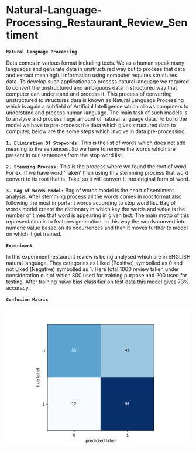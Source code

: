 # Natural-Language-Processing_Restaurant_Review_Sentiment

<code>__Natural Language Processing__</code>


Data comes in various format including texts. We as a human speak many languages and generate data in unstructured way but to process that data and extract meaningful information using computer requires structures data. To develop such applications to process natural language we required to convert the unstructured and ambiguous data in structured way that computer can understand and process it. This process of converting unstructured to structures data is known as Natural Language Processing which is again a subfield of Artificial Intelligence which allows computers to understand and process human language. The main task of such models is to analyse and process huge amount of natural language data. To build the model we have to pre-process the data which gives structured data to computer, below are the some steps which involve in data pre-processing.

<code>__1. Elimination Of Stopwords:__</code> This is the list of words which does not add meaning to the sentences. So we have to remove the words which are present in our sentences from the stop word list.

<code>__2. Stemming Process:__</code> This is the process where we found the root of word. For ex. If we have word 'Taken' then using this stemming process that word convert to its root that is 'Take' so it will convert it into original form of word.

<code>__3. Bag of Words Model:__</code> Bag of words model is the heart of sentiment analysis. After stemming process all the words comes in root format also following the most important words according to stop word list. Bag of words model create the dictionary in which key the words and value is the number of times that word is appearing in given text. The main motto of this representation is to features generation. In this way the words convert into numeric value based on its occurrences and then it moves further to model on which it get trained.

<code>__Experiment__</code>

In this experiment restaurant review is being analysed which are in ENGLISH natural language. They categories as Liked (Positive) symbolled as 0 and not Liked (Negative) symbolled as 1. Here total 1000 review taken under consideration out of which 800 used for training purpose and 200 used for testing. After training naive bias classifier on test data this model gives 73% accuracy.

<code>__Confusion Matrix__</code>

![Alt text](/img/Confusion_Matrix.png?raw=true "")
